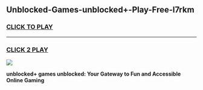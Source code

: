 
## Unblocked-Games-unblocked+-Play-Free-l7rkm
<h3>
<a href="https://premium76.site?title=unblocked+&ref=18A1">CLICK TO PLAY</a></h3>
<hr>

<h3>
<a href="https://premium76.site?title=unblocked+&ref=18A1">CLICK 2 PLAY</a>
  
</h3>

<a href="https://premium76.site?title=unblocked+&ref=18A1"><img src="https://clearcache.store/games.png"></a>


**unblocked+ games unblocked: Your Gateway to Fun and Accessible Online Gaming**
